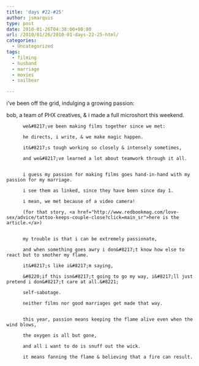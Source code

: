 ```yaml
---
title: 'days #22-#25'
author: jsmarquis
type: post
date: 2010-01-26T04:38:00+00:00
url: /2010/01/26/2010-01-days-22-25-html/
categories:
  - Uncategorized
tags:
  - filming
  - husband
  - marriage
  - movies
  - sailbear

---
```

i&#8217;ve been off the grid, indulging a growing passion:

  bob, a team of PHX creatives, & i made a full microshort this weekend.


          we&#8217;ve been making films together since we met:

          he directs, i write, & we make magic happen.

          it&#8217;s tough working so closely & intensely sometimes,

          and we&#8217;ve learned a lot about teamwork through it all.


          i guess my passion for making films goes hand-in-hand with my passion for my marriage.

          i see them as linked, since they have been since day 1.

          i mean, we met because of a video camera!

          (for that story, <a href="http://www.redbookmag.com/love-sex/advice/tattoo-keeps-couple-close?click=main_sr">here is the article.</a>)


          my trouble is that i can be extremely passionate,

          and when something goes awry i don&#8217;t know how else to react but to smother my flame.

          it&#8217;s like i&#8217;m saying,

          &#8220;if this isn&#8217;t going to go my way, i&#8217;ll just pretend i don&#8217;t care at all.&#8221;

          self-sabotage.

          neither films nor good marriages get made that way.


          this year, passion means keeping the flame alive even when the wind blows,

          the oxygen is all but gone,

          and all i want to do is snuff out the wick.

          it means fanning the flame & believing that a fire can result.